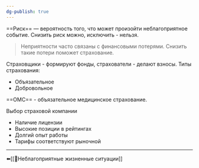```yaml
---
dg-publish: true
---
```

==Риск== — вероятность того, что может произойти неблагоприятное событие.
Снизить риск можно, исключить - нельзя.
> Неприятности часто связаны с финансовыми потерями. Снизить такие потери поможет страхование.

 Страховщики - формируют фонды, страхователи - делают взносы.
 Типы страхования:
 - Объязательное
 - Добровольное
 
 ==ОМС== - объязательное медицинское страхование.
 
 Выбор страховой компании
 - Наличие лицензии
 - Высокие позиции в рейтингах
 - Долгий опыт работы
 - Тарифы соответствуют рыночной
 ---
 ⬅️[[📒Неблагоприятные жизненные ситуации]]